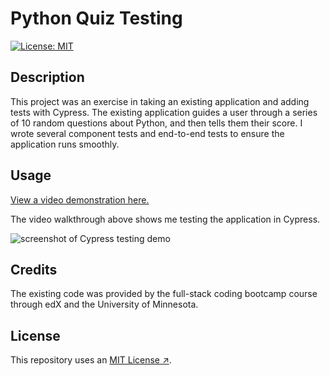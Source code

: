 # Python Quiz Testing

[![License: MIT](https://img.shields.io/badge/License-MIT-yellow.svg)](https://opensource.org/licenses/MIT)

## Description

This project was an exercise in taking an existing application and adding tests with Cypress. The existing application guides a user through a series of 10 random questions about Python, and then tells them their score. I wrote several component tests and end-to-end tests to ensure the application runs smoothly.

## Usage

[View a video demonstration here.]()

The video walkthrough above shows me testing the application in Cypress.

![screenshot of Cypress testing demo](./images/)

## Credits

The existing code was provided by the full-stack coding bootcamp course through edX and the University of Minnesota. 

## License

This repository uses an [MIT License ↗️](./LICENSE.txt).
